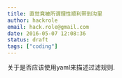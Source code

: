 ```yaml
---
title: 直觉竟被所谓理性顺利带到沟里
author: hackrole
email: hack.role@gmail.com
date: 2016-05-07 12:08:36
status: draft
tags: ["coding"]
---
```





关于是否应该使用yaml来描述过滤规则.
